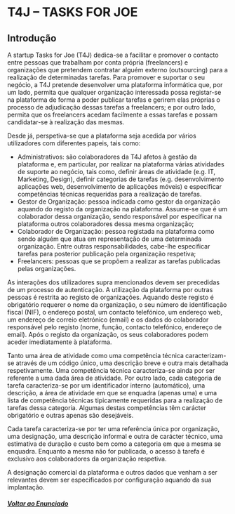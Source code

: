 # T4J – TASKS FOR JOE

## Introdução

A startup Tasks for Joe (T4J) dedica-se a facilitar e promover o contacto entre pessoas que trabalham por conta própria (freelancers) e organizações que pretendem contratar alguém externo (outsourcing) para a realização de determinadas tarefas. Para promover e suportar o seu negócio, a T4J pretende desenvolver uma plataforma informática que, por um lado, permita que qualquer organização interessada possa registar-se na plataforma de forma a poder publicar tarefas e gerirem elas próprias o processo de adjudicação dessas tarefas a freelancers; e por outro lado, permita que os freelancers acedam facilmente a essas tarefas e possam candidatar-se à realização das mesmas.

Desde já, perspetiva-se que a plataforma seja acedida por vários utilizadores com diferentes papeis, tais como:

- Administrativos: são colaboradores da T4J afetos à gestão da plataforma e, em particular, por realizar na plataforma várias atividades de suporte ao negócio, tais como, definir áreas de atividade (e.g. IT, Marketing, Design), definir categorias de tarefas (e.g. desenvolvimento aplicações web, desenvolvimento de aplicações móveis) e especificar competências técnicas requeridas para a realização de tarefas.
- Gestor de Organização: pessoa indicada como gestor da organização aquando do registo da organização na plataforma. Assume-se que é um colaborador dessa organização, sendo responsável por especificar na plataforma outros colaboradores dessa mesma organização;
- Colaborador de Organização: pessoa registada na plataforma como sendo alguém que atua em representação de uma determinada organização. Entre outras responsabilidades, cabe-lhe especificar tarefas para posterior publicação pela organização respetiva;
- Freelancers: pessoas que se propõem a realizar as tarefas publicadas pelas organizações.

As interações dos utilizadores supra mencionados devem ser precedidas de um processo de autenticação. A utilização da plataforma por outras pessoas é restrita ao registo de organizações. Aquando deste registo é obrigatório requerer o nome da organização, o seu número de identificação fiscal (NIF), o endereço postal, um contacto telefónico, um endereço web, um endereço de correio eletrónico (email) e os dados do colaborador responsável pelo registo (nome, função, contacto telefónico, endereço de email). Após o registo da organização, os seus colaboradores podem aceder imediatamente à plataforma.

Tanto uma área de atividade como uma competência técnica caracterizam-se através de um código único, uma descrição breve e outra mais detalhada respetivamente. Uma competência técnica caracteriza-se ainda por ser referente a uma dada área de atividade. Por outro lado, cada categoria de tarefa caracteriza-se por um identificador interno (automático), uma descrição, a área de atividade em que se enquadra (apenas uma) e uma lista de competência técnicas tipicamente requeridas para a realização de tarefas dessa categoria. Algumas destas competências têm carácter obrigatório e outras apenas são desejáveis.

Cada tarefa caracteriza-se por ter uma referência única por organização, uma designação, uma descrição informal e outra de carácter técnico, uma estimativa de duração e custo bem como a categoria em que a mesma se enquadra. Enquanto a mesma não for publicada, o acesso à tarefa é exclusivo aos colaboradores da organização respetiva.

A designação comercial da plataforma e outros dados que venham a ser relevantes devem ser especificados por configuração aquando da sua implantação.

##### [Voltar ao Enunciado](https://github.com/blestonbandeiraUPSKILL/upskill_java1_labprg_grupo2/blob/main/Sprint%202%20-%20Documenta%C3%A7%C3%A3o/Enunciado/Enunciado.md)